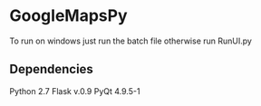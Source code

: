 GoogleMapsPy
============

To run on windows just run the batch file otherwise run RunUI.py

Dependencies
------------

Python 2.7
Flask v.0.9
PyQt 4.9.5-1

